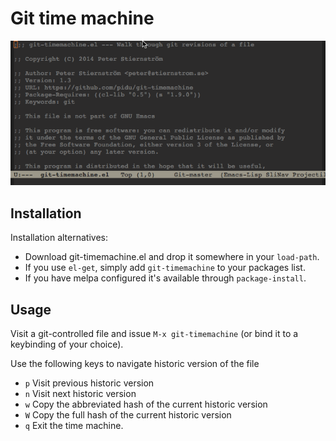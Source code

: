 # Git time machine

![Timemachine](timemachine.gif)

## Installation

Installation alternatives:

- Download git-timemachine.el and drop it somewhere in your `load-path`.
- If you use `el-get`, simply add `git-timemachine` to your packages list.
- If you have melpa configured it's available through `package-install`.

## Usage

Visit a git-controlled file and issue `M-x git-timemachine` (or
bind it to a keybinding of your choice).

Use the following keys to navigate historic version of the file
 - `p` Visit previous historic version
 - `n` Visit next historic version
 - `w` Copy the abbreviated hash of the current historic version
 - `W` Copy the full hash of the current historic version
 - `q` Exit the time machine.
